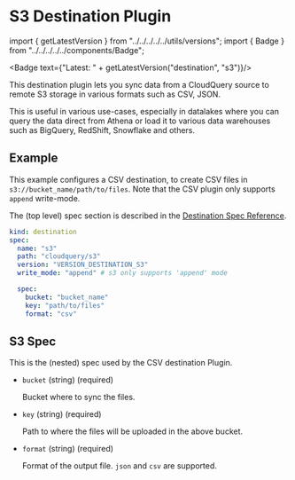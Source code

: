 # S3 Destination Plugin

import { getLatestVersion } from "../../../../../utils/versions";
import { Badge } from "../../../../../components/Badge";

<Badge text={"Latest: " + getLatestVersion("destination", "s3")}/>

This destination plugin lets you sync data from a CloudQuery source to remote S3 storage in various formats such as CSV, JSON.

This is useful in various use-cases, especially in datalakes where you can query the data direct from Athena or load it to various data warehouses such as BigQuery, RedShift, Snowflake and others.

## Example

This example configures a CSV destination, to create CSV files in `s3://bucket_name/path/to/files`. Note that the CSV plugin only supports `append` write-mode.

The (top level) spec section is described in the [Destination Spec Reference](/docs/reference/destination-spec).

```yaml
kind: destination
spec:
  name: "s3"
  path: "cloudquery/s3"
  version: "VERSION_DESTINATION_S3"
  write_mode: "append" # s3 only supports 'append' mode

  spec:
    bucket: "bucket_name"
    key: "path/to/files"
    format: "csv"
```

## S3 Spec

This is the (nested) spec used by the CSV destination Plugin.

- `bucket` (string) (required)

  Bucket where to sync the files.

- `key` (string) (required)

  Path to where the files will be uploaded in the above bucket.

- `format` (string) (required)

  Format of the output file. `json` and `csv` are supported.
